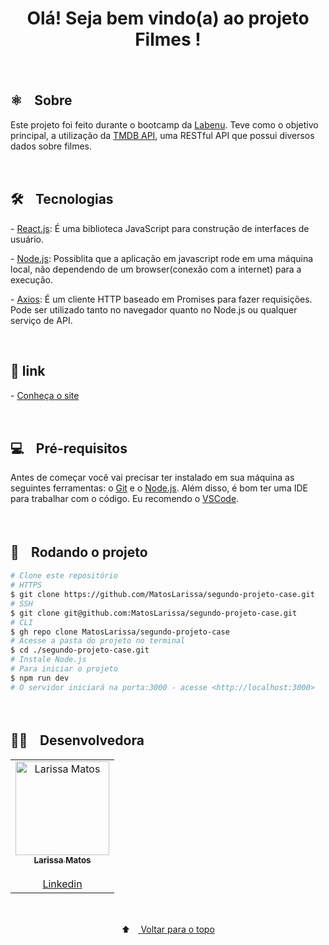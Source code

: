 <h1 align="center" color="069bfb">
  <span color="red">Olá! Seja bem vindo(a) ao projeto Filmes ! </span>
<br /> <br />

<!-- <p align="center">
  <img src="https://media3.giphy.com/media/1244FhGdjBNQ2c/giphy.gif?cid=790b7611087ebacae4083c938e3e6b0cd1ca6258b2df54e7&rid=giphy.gif&ct=s" alt="Logo">
</p> -->
 <h2>⚛️ﾠSobre</h2>
 <p>Este projeto foi feito durante o bootcamp da <a href="https://www.labenu.com.br/quem-somos" target="_blank">Labenu</a>.  
 Teve como o objetivo principal, a utilização da <a href="https://www.themoviedb.org/documentation/api" target="_blank"> TMDB API</a>, uma RESTful API que possui diversos dados sobre filmes.
</p><br/>
  
  <h2> 🛠️ﾠTecnologias</h2>
<p> - <a href="https://pt-br.reactjs.org/" target="_blank">React.js</a>: É uma biblioteca JavaScript para construção de interfaces de usuário.</p>
  <p> - <a href="https://nodejs.org/en/" target="_blank">Node.js</a>: Possiblita que a aplicação em javascript rode em uma máquina local, não dependendo de um browser(conexão com a internet) para a execução.</p>
    <p> - <a href="https://axios-http.com/ptbr/docs/intro" target="_blank">Axios</a>: É um cliente HTTP baseado em Promises para fazer requisições. Pode ser utilizado tanto no navegador quanto no Node.js ou qualquer serviço de API.</p>
  <br/>

<!-- <h2> 🖼️ﾠPreview</h2>
<p align="center">
  <img src="" alt="Preview">
  </p>
<br/> -->
  
  <h2> 🔗 link </h2>
 <p>- <a href="http://case2.surge.sh/" target="_blank">Conheça o site</a></p><br/>
  
<h2> 💻ﾠPré-requisitos </h2>

<p>Antes de começar você vai precisar ter instalado em sua máquina as seguintes ferramentas: o <a href="https://git-scm.com" target="_blank">Git</a> e o <a href="https://nodejs.org/en/" target="_blank">Node.js</a>.
Além disso, é bom ter uma IDE para trabalhar com o código. Eu recomendo o <a href="https://code.visualstudio.com" target="_blank">VSCode</a>.</p><br/>
  
  <h2> 🚀ﾠRodando o projeto </h2>

```bash
# Clone este repositório
# HTTPS
$ git clone https://github.com/MatosLarissa/segundo-projeto-case.git
# SSH
$ git clone git@github.com:MatosLarissa/segundo-projeto-case.git
# CLI
$ gh repo clone MatosLarissa/segundo-projeto-case
# Acesse a pasta do projeto no terminal
$ cd ./segundo-projeto-case.git
# Instale Node.js
# Para iniciar o projeto
$ npm run dev
# O servidor iniciará na porta:3000 - acesse <http://localhost:3000>
```
<br/>
  
<h2>🧑‍💻ﾠDesenvolvedora</h2>
<table align="center">
  <tr>
     <td align="center"><a href="https://github.com/MatosLarissa" target="_blank">
      <img src="https://avatars.githubusercontent.com/u/63737673?v=4" width="150px" alt="Larissa Matos"/>
      <br />
      <sub><b>Larissa Matos</b></sub><br/><br/>
      <sub><a href="https://www.linkedin.com/in/larissa-matos-b5aa93127/" target="_blank">Linkedin</a></sub>
      <br />
    </td>
</table>
<br/>
  
<p align="center">
  ⬆ﾠ<a href="#top"> Voltar para o topo</a>
</p>
